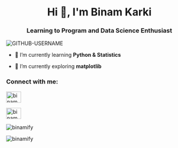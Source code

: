 <h1 align="center">Hi 👋, I'm Binam Karki</h1>
<h3 align="center">Learning to Program and Data Science Enthusiast</h3>

<!-- <p align="left"> <a href="https://twitter.com/binamify" target="blank"><img src="https://img.shields.io/twitter/follow/binamkarki222?logo=twitter&style=for-the-badge" alt="binamkarki222" /></a> </p> -->
<p align="left"> <img src="https://komarev.com/ghpvc/?username=GITHUB-USERNAME&label=Profile%20views&color=ce9927&style=flat" alt="GITHUB-USERNAME" /> </p>

- 🔭 I’m currently learning  **Python & Statistics**

- 🌱 I’m currently exploring **matplotlib**

<h3 align="left">Connect with me:</h3>
<p align="left">
<a href="https://twitter.com/binamify" target="blank"><img align="center" src="https://raw.githubusercontent.com/rahuldkjain/github-profile-readme-generator/master/src/images/icons/Social/twitter.svg" alt="binamkarki222" height="30" width="40" /></a> 

<a href="https://kaggle.com/binamkarki" target="blank"><img align="center" src="https://raw.githubusercontent.com/rahuldkjain/github-profile-readme-generator/master/src/images/icons/Social/kaggle.svg" alt="binamkarki" height="30" width="40" /></a>
</p>

<p><img align="center" src="https://github-readme-stats.vercel.app/api?username=binamify&show_icons=true&locale=en" alt="binamify" />
<p><img align="left" src="https://github-readme-stats.vercel.app/api/top-langs?username=binamify&show_icons=true&locale=en&layout=compact" alt="binamify" /></p>





